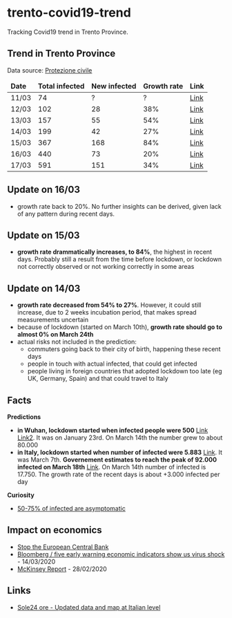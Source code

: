 # trento-covid19-trend

Tracking Covid19 trend in Trento Province.

## Trend in Trento Province

Data source: [Protezione civile](http://www.protezionecivile.gov.it/media-comunicazione/comunicati-stampa)


<table>
  <thead>
    <tr>
      <td><b>Date</b></td>
      <td><b>Total infected</b></td>
      <td><b>New infected</b></td>
      <td><b>Growth rate</b></td>
      <td><b>Link</b></td>
    </tr>
  </thead>
  <tbody>
    <tr>
      <td>11/03</td>
      <td>74</td>
      <td>?</td>
      <td>?</td>
      <td><a href="http://www.protezionecivile.gov.it/media-comunicazione/comunicati-stampa/-/content-view/view/1228409">Link</a></td>
    </tr>
    <tr>
      <td>12/03</td>
      <td>102</td>
      <td>28</td>
      <td>38%</td>
      <td><a href="http://www.protezionecivile.gov.it/media-comunicazione/comunicati-stampa/-/content-view/view/1229047">Link</a></td>
    </tr>
    <tr>
      <td>13/03</td>
      <td>157</td>
      <td>55</td>
      <td>54%</td>
      <td><a href="http://www.protezionecivile.gov.it/media-comunicazione/comunicati-stampa/-/content-view/view/1226619">Link</a></td>
    </tr>
    <tr>
      <td>14/03</td>
      <td>199</td>
      <td>42</td>
      <td>27%</td>
      <td><a href="http://www.protezionecivile.gov.it/media-comunicazione/comunicati-stampa/-/content-view/view/1230113">Link</a></td>
       <tr>
      <td>15/03</td>
      <td>367</td>
      <td>168</td>
      <td>84%</td>
      <td><a href="http://www.protezionecivile.gov.it/media-comunicazione/comunicati-stampa/dettaglio/-/asset_publisher/default/content/coronavirus-sono-20-603-i-positivi">Link</a></td>
    </tr>
    <tr>
      <td>16/03</td>
      <td>440</td>
      <td>73</td>
      <td>20%</td>
      <td><a href="http://www.ansa.it/trentino/">Link</a></td>
    </tr>
    <tr>
      <td>17/03</td>
      <td>591</td>
      <td>151</td>
      <td>34%</td>
      <td><a href="http://www.ansa.it/trentino/notizie/2020/03/17/coronavirus-fugatti-in-trentino-151-contagi-in-piu-di-ieri_14fd10b7-da3b-4d00-9ac2-50c931969ef7.html">Link</a></td>
    </tr>
    
  </tbody>
</table>

## Update on 16/03

- growth rate back to 20%. No further insights can be derived, given lack of any pattern during recent days.

## Update on 15/03

- **growth rate drammatically increases, to 84%**, the highest in recent days. Probably still a result from the time before lockdown, or lockdown not correctly observed or not working correctly in some areas  

## Update on 14/03

- **growth rate decreased from 54% to 27%**. However, it could still increase, due to 2 weeks incubation period, that makes spread measurements uncertain
- because of lockdown (started on March 10th), **growth rate should go to almost 0% on March 24th**
- actual risks not included in the prediction:
  - commuters going back to their city of birth, happening these recent days  
  - people in touch with actual infected, that could get infected  
  - people living in foreign countries that adopted lockdown too late (eg UK, Germany, Spain) and that could travel to Italy

## Facts

**Predictions**

- **in Wuhan, lockdown started when infected people were 500** [Link](https://en.wikipedia.org/wiki/Timeline_of_the_2019%E2%80%9320_coronavirus_pandemic_in_November_2019_%E2%80%93_January_2020#23_January) [Link2](https://www.facebook.com/cristiano.siri/posts/10158326307985763). It was on January 23rd. On March 14th the number grew to about 80.000
- **in Italy, lockdown started when number of infected were 5.883** [Link](http://www.protezionecivile.gov.it/media-comunicazione/comunicati-stampa/-/content-view/view/1225413). It was March 7th. **Governement estimates to reach the peak of 92.000 infected on March 18th** [Link](https://www.ilsole24ore.com/art/coronavirus-governo-stima-92mila-contagi-picco-18-marzo-ADfgS9C). On March 14th number of infected is 17.750. The growth rate of the recent days is about +3.000 infected per day 

**Curiosity**

- [50-75% of infected are asymptomatic](https://www.repubblica.it/salute/medicina-e-ricerca/2020/03/16/news/coronavirus_studio_il_50-75_dei_casi_a_vo_sono_asintomatici_e_molto_contagiosi-251474302/)

## Impact on economics

- [Stop the European Central Bank](https://twitter.com/ThomasPHI2/status/1239953959256829957)
- [Bloomberg / five early warning economic indicators show us virus shock](https://www.bloomberg.com/news/articles/2020-03-14/five-early-warning-economic-indicators-show-u-s-virus-shock?) - 14/03/2020
- [McKinsey Report](https://www.mckinsey.com/~/media/McKinsey/Business%20Functions/Risk/Our%20Insights/COVID%2019%20Implications%20for%20business/COVID-19-Facts-and-Insights-February-28-2020-McKinsey.ashx) - 28/02/2020 

## Links

- [Sole24 ore - Updated data and map at Italian level](https://lab24.ilsole24ore.com/coronavirus/)



